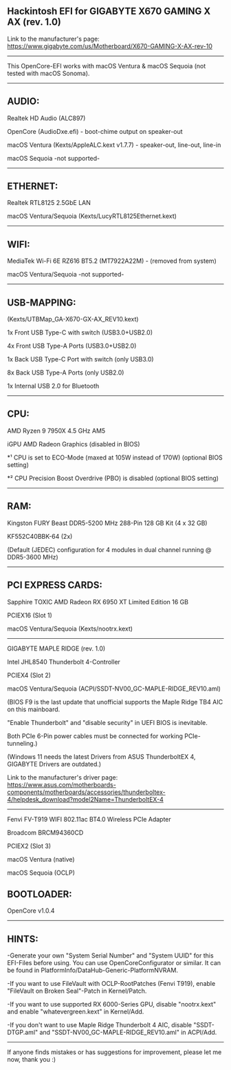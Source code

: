 Hackintosh EFI for GIGABYTE X670 GAMING X AX (rev. 1.0)
------------------------------------------------------------------------------------------------

Link to the manufacturer's page: https://www.gigabyte.com/us/Motherboard/X670-GAMING-X-AX-rev-10

------------------------------------------------------------------------------------------------

This OpenCore-EFI works with macOS Ventura & macOS Sequoia
(not tested with macOS Sonoma).

------------------------------------------------------------------------------------------------

AUDIO:
------------------------------------------------------------------------------------------------
Realtek HD Audio (ALC897)

OpenCore (AudioDxe.efi) - boot-chime output on speaker-out

macOS Ventura (Kexts/AppleALC.kext v1.7.7) - speaker-out, line-out, line-in

macOS Sequoia -not supported-

------------------------------------------------------------------------------------------------
ETHERNET:
------------------------------------------------------------------------------------------------
Realtek RTL8125 2.5GbE LAN

macOS Ventura/Sequoia (Kexts/LucyRTL8125Ethernet.kext)

------------------------------------------------------------------------------------------------
WIFI:
------------------------------------------------------------------------------------------------
MediaTek Wi-Fi 6E RZ616 BT5.2 (MT7922A22M) - (removed from system)

macOS Ventura/Sequoia -not supported-

------------------------------------------------------------------------------------------------

USB-MAPPING:
------------------------------------------------------------------------------------------------
(Kexts/UTBMap_GA-X670-GX-AX_REV10.kext)

1x Front USB Type-C with switch (USB3.0+USB2.0)

4x Front USB Type-A Ports (USB3.0+USB2.0)

1x Back USB Type-C Port with switch (only USB3.0)

8x Back USB Type-A Ports (only USB2.0)

1x Internal USB 2.0 for Bluetooth

------------------------------------------------------------------------------------------------
CPU:
------------------------------------------------------------------------------------------------
AMD Ryzen 9 7950X 4.5 GHz AM5

iGPU AMD Radeon Graphics (disabled in BIOS)

*¹ CPU is set to ECO-Mode (maxed at 105W instead of 170W) (optional BIOS setting)

*² CPU Precision Boost Overdrive (PBO) is disabled (optional BIOS setting)

------------------------------------------------------------------------------------------------

RAM:
------------------------------------------------------------------------------------------------
Kingston FURY Beast DDR5-5200 MHz 288-Pin 128 GB Kit (4 x 32 GB)

KF552C40BBK-64 (2x)

(Default (JEDEC) configuration for 4 modules in dual channel running @ DDR5-3600 MHz)

------------------------------------------------------------------------------------------------

PCI EXPRESS CARDS:
------------------------------------------------------------------------------------------------
Sapphire TOXIC AMD Radeon RX 6950 XT Limited Edition 16 GB

PCIEX16 (Slot 1)

macOS Ventura/Sequoia (Kexts/nootrx.kext)

------------------------------------------------------------------------------------------------
GIGABYTE MAPLE RIDGE (rev. 1.0)

Intel JHL8540 Thunderbolt 4-Controller

PCIEX4 (Slot 2)

macOS Ventura/Sequoia (ACPI/SSDT-NV00_GC-MAPLE-RIDGE_REV10.aml)

(BIOS F9 is the last update that unofficial supports the Maple Ridge TB4 AIC on this mainboard.

"Enable Thunderbolt" and "disable security" in UEFI BIOS is inevitable.

Both PCIe 6-Pin power cables must be connected for working PCIe-tunneling.)

(Windows 11 needs the latest Drivers from ASUS ThunderboltEX 4, GIGABYTE Drivers are outdated.)

Link to the manufacturer's driver page: https://www.asus.com/motherboards-components/motherboards/accessories/thunderboltex-4/helpdesk_download?model2Name=ThunderboltEX-4

------------------------------------------------------------------------------------------------
Fenvi FV-T919 WIFI 802.11ac BT4.0 Wireless PCIe Adapter

Broadcom BRCM94360CD

PCIEX2 (Slot 3)

macOS Ventura (native)

macOS Sequoia (OCLP)


BOOTLOADER:
------------------------------------------------------------------------------------------------
OpenCore v1.0.4

------------------------------------------------------------------------------------------------




HINTS:
------------------------------------------------------------------------------------------------

-Generate your own "System Serial Number" and "System UUID" for this EFI-Files before using.
You can use OpenCoreConfigurator or similar.
It can be found in PlatformInfo/DataHub-Generic-PlatformNVRAM.

-If you want to use FileVault with OCLP-RootPatches (Fenvi T919),
enable "FileVault on Broken Seal"-Patch in Kernel/Patch.

-If you want to use supported RX 6000-Series GPU,
disable "nootrx.kext" and enable "whatevergreen.kext" in Kernel/Add.

-If you don't want to use Maple Ridge Thunderbolt 4 AIC,
disable "SSDT-DTGP.aml" and "SSDT-NV00_GC-MAPLE-RIDGE_REV10.aml" in ACPI/Add.

------------------------------------------------------------------------------------------------

If anyone finds mistakes or has suggestions for improvement, please let me now, thank you :)
